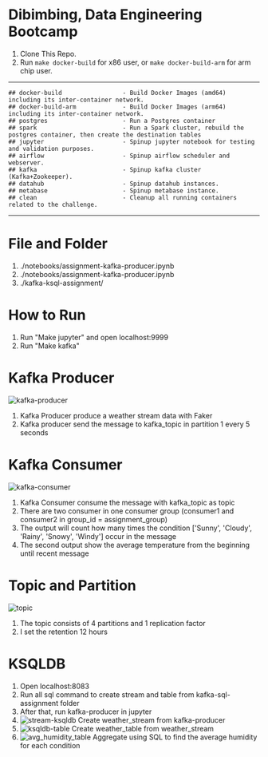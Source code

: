 # Dibimbing, Data Engineering Bootcamp

1. Clone This Repo.
2. Run `make docker-build` for x86 user, or `make docker-build-arm` for arm chip user.

---
```
## docker-build                 - Build Docker Images (amd64) including its inter-container network.
## docker-build-arm             - Build Docker Images (arm64) including its inter-container network.
## postgres                     - Run a Postgres container
## spark                        - Run a Spark cluster, rebuild the postgres container, then create the destination tables
## jupyter                      - Spinup jupyter notebook for testing and validation purposes.
## airflow                      - Spinup airflow scheduler and webserver.
## kafka                        - Spinup kafka cluster (Kafka+Zookeeper).
## datahub                      - Spinup datahub instances.
## metabase                     - Spinup metabase instance.
## clean                        - Cleanup all running containers related to the challenge.
```

---
# File and Folder
1. ./notebooks/assignment-kafka-producer.ipynb
2. ./notebooks/assignment-kafka-producer.ipynb
3. ./kafka-ksql-assignment/

# How to Run
1. Run "Make jupyter" and open localhost:9999
2. Run "Make kafka"

# Kafka Producer
![kafka-producer](https://github.com/user-attachments/assets/d2f76db1-d25a-4800-ba16-0ecaf12c14a0)
1. Kafka Producer produce a weather stream data with Faker
2. Kafka producer send the message to kafka_topic in partition 1 every 5 seconds

# Kafka Consumer
![kafka-consumer](https://github.com/user-attachments/assets/d7460c14-82a9-451a-a1cc-3346a4a0b5f8)
1. Kafka Consumer consume the message with kafka_topic as topic
2. There are two consumer in one consumer group (consumer1 and consumer2 in group_id = assignment_group)
3. The output will count how many times the condition ['Sunny', 'Cloudy', 'Rainy', 'Snowy', 'Windy'] occur in the message
4. The second output show the average temperature from the beginning until recent message

# Topic and Partition
![topic](https://github.com/user-attachments/assets/7819db1c-e246-4c86-8847-efdb6c56b642)
1. The topic consists of 4 partitions and 1 replication factor
2. I set the retention 12 hours

# KSQLDB
1. Open localhost:8083
2. Run all sql command to create stream and table from kafka-sql-assignment folder
3. After that, run kafka-producer in jupyter
4. ![stream-ksqldb](https://github.com/user-attachments/assets/c450141e-a4a6-48e1-8b25-6a86f8822766)
   Create weather_stream from kafka-producer
6. ![ksqldb-table](https://github.com/user-attachments/assets/96c9a406-a3a0-42de-8942-8d785c03f213)
   Create weather_table from weather_stream
7. ![avg_humidity_table](https://github.com/user-attachments/assets/9c56f9b3-375e-415c-88df-12c8f6ccea7f)
   Aggregate using SQL to find the average humidity for each condition






